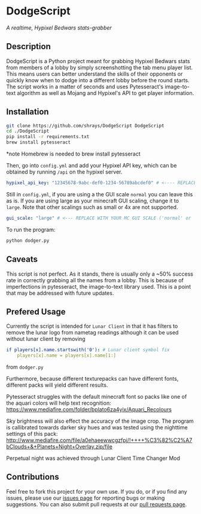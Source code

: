 # DodgeScript

_A realtime, Hypixel Bedwars stats-grabber_

## Description
DodgeScript is a Python project meant for grabbing Hypixel Bedwars stats from members of a lobby by simply screenshotting the tab menu player list. This means users can better understand the skills of their opponents or quickly know when to dodge into a different lobby before the round starts. The script works in a matter of seconds and uses Pytesseract's image-to-text algorithm as well as Mojang and Hypixel's API to get player information.
## Installation
```sh
git clone https://github.com/shrays/DodgeScript DodgeScript
cd ./DodgeScript
pip install -r requirements.txt
brew install pytesseract
```
*note Homebrew is needed to brew install pytesseract

Then, go into `config.yml` and add your Hypixel API key, which can be obtained by running `/api` on the hypixel server.
```yml
hypixel_api_key: "12345678-9abc-def0-1234-56789abcdef0" # <---- REPLACE WITH YOUR API KEY
```
Still in `config.yml`, if you are using a the GUI scale `normal` you can leave this as is. If you are using large as your minecraft GUI scaling, change it to `large`. Note that other scalings such as small or 4x are not supported.
```yml
gui_scale: "large" # <--- REPLACE WITH YOUR MC GUI SCALE ('normal' or 'large')
```

To run the program:
```sh
python dodger.py
```
## Caveats
This script is not perfect. As it stands, there is usually only a ~50% success rate in correctly grabbing all the names from a lobby. This is because of imperfections in pytesseract, the image-to-text library used. This is a point that may be addressed with future updates. 
## Prefered Usage
Currently the script is intended for `Lunar Client` in that it has filters to remove the lunar logo from nametag readings although it can be used without lunar client by removing
```yml
if players[x].name.startswith('0'): # Lunar client symbol fix
    players[x].name = players[x].name[1:]
```
from `dodger.py`

Furthermore, because different texturepacks can have different fonts, different packs will yield different results. 

Pytesseract struggles with the default minecraft font so packs like one of the aquari colors will help text recognition: https://www.mediafire.com/folder/bplato6za4yix/Aquari_Recolours

Sky brightness will also effect the accuracy of the image crop. The program is callibrated towards darker sky hues and was tested using the nighttime settings of this pack: http://www.mediafire.com/file/a0ehaeewwcgzfpj/!++++%C3%82%C2%A7bClouds+&+Planets+Night+Overlay.zip/file

Perpetual night was achieved through Lunar Client Time Changer Mod
## Contributions
Feel free to fork this project for your own use. If you do, or if you find any issues, please use our [issues page](https://github.com/shrays/DodgeScript/issues) for reporting bugs or making suggestions. You can also submit pull requests at our [pull requests page](https://github.com/shrays/DodgeScript/pulls).
